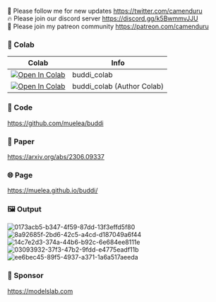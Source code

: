 🐣 Please follow me for new updates https://twitter.com/camenduru <br />
🔥 Please join our discord server https://discord.gg/k5BwmmvJJU <br />
🥳 Please join my patreon community https://patreon.com/camenduru <br />

### 🦒 Colab

| Colab | Info
| --- | --- |
[![Open In Colab](https://colab.research.google.com/assets/colab-badge.svg)](https://colab.research.google.com/github/camenduru/buddi-colab/blob/main/buddi_colab.ipynb) | buddi_colab
[![Open In Colab](https://colab.research.google.com/assets/colab-badge.svg)](https://colab.research.google.com/drive/1P7x2gY_VuFz5yjZHTRfEBzsEmA-JYGlE) | buddi_colab (Author Colab)

### 🧬 Code
https://github.com/muelea/buddi

### 📄 Paper
https://arxiv.org/abs/2306.09337

### 🌐 Page
https://muelea.github.io/buddi/

### 🖼 Output
![0173acb5-b347-4f59-87dd-13f3effd5f80](https://github.com/camenduru/buddi-colab/assets/54370274/d3904747-dcb8-4639-9da6-7a9ce05e174f)
![8a92685f-2bd6-42c5-a4cd-d187049a6f44](https://github.com/camenduru/buddi-colab/assets/54370274/f4412dd0-bc49-4d9a-b3d1-bcdc6da044aa)
![14c7e2d3-374a-44b6-b92c-6e684ee8111e](https://github.com/camenduru/buddi-colab/assets/54370274/e639d29e-9faa-4020-8a36-85310c07ae92)
![03093932-37f3-47b2-9fdd-e4775eadf11b](https://github.com/camenduru/buddi-colab/assets/54370274/9c544f6c-1aae-486a-845c-aaf23673dbb1)
![ee6bec45-89f5-4937-a371-1a6a517aeeda](https://github.com/camenduru/buddi-colab/assets/54370274/f2733d6e-a50c-4672-8eed-835b719968f6)

### 🏢 Sponsor
https://modelslab.com
